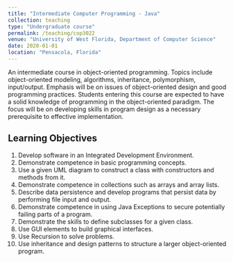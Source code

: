 ```yaml
---
title: "Intermediate Computer Programming - Java"
collection: teaching
type: "Undergraduate course"
permalink: /teaching/cop3022
venue: "University of West Florida, Department of Computer Science"
date: 2020-01-01
location: "Pensacola, Florida"
---
```


An intermediate course in object-oriented programming.
Topics include object-oriented modeling, algorithms, inheritance, polymorphism, input/output.
Emphasis will be on issues of object-oriented design and good programming practices.
Students entering this course are expected to have a solid knowledge of programming in the object-oriented paradigm.
The focus will be on developing skills in program design as a necessary prerequisite to effective implementation.

## Learning Objectives
1. Develop software in an Integrated Development Environment.
1. Demonstrate competence in basic programming concepts.
1. Use a given UML diagram to construct a class with constructors and methods from it.
1. Demonstrate competence in collections such as arrays and array lists.
1. Describe data persistence and develop programs that persist data by performing file input and output.
1. Demonstrate competence in using Java Exceptions to secure potentially failing parts of a program.
1. Demonstrate the skills to define subclasses for a given class.
1. Use GUI elements to build graphical interfaces.
1. Use Recursion to solve problems.
1. Use inheritance and design patterns to structure a larger object-oriented program.